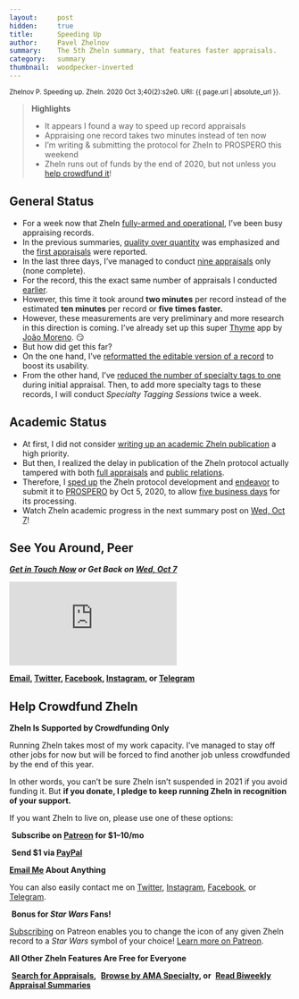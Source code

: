 ```yaml
---
layout:     post
hidden:     true
title:      Speeding Up
author:     Pavel Zhelnov
summary:    The 5th Zheln summary, that features faster appraisals.
category:   summary
thumbnail:  woodpecker-inverted
---
```


<small>Zhelnov P. Speeding up. Zheln. 2020 Oct 3;40(2):s2e0. URI: {{ page.url | absolute_url }}.</small>

> **Highlights**
>
> * It appears I found a way to speed up record appraisals
> * Appraising one record takes two minutes instead of ten now
> * I’m writing & submitting the protocol for Zheln to PROSPERO this weekend
> * Zheln runs out of funds by the end of 2020, but not unless you [help crowdfund it](#help-crowdfund-zheln)!

## General Status

* For a week now that Zheln [fully-armed and operational](https://zheln.com/summary/2020/09/25/1/), I’ve been busy appraising records.
* In the previous summaries, [quality over quantity](https://zheln.com/summary/2020/09/27/2/) was emphasized and the [first appraisals](https://zheln.com/summary/2020/09/30/1/) were reported.
* In the last three days, I’ve managed to conduct [nine appraisals](https://github.com/p1m-ortho/qs-global-ortho-search-queries/commit/704cd2a6f257930d534dd1e1426a6ab5798fd1fd) only (none complete).
* For the record, this the exact same number of appraisals I conducted [earlier](https://zheln.com/summary/2020/09/30/1/).
* However, this time it took around **two minutes** per record instead of the estimated **ten minutes** per record or **five times faster.**
* However, these measurements are very preliminary and more research in this direction is coming. I’ve already set up this super [Thyme](https://joaomoreno.github.io/thyme/) app by [João Moreno](https://github.com/joaomoreno). 😏
* But how did get this far?
* On the one hand, I’ve [reformatted the editable version of a record](https://github.com/p1m-ortho/qs-global-ortho-search-queries/commit/8ca4b14a8bb0a394f4ed5565945b31843439104f) to boost its usability.
* From the other hand, I’ve [reduced the number of specialty tags to one](https://github.com/p1m-ortho/qs-global-ortho-search-queries/commit/a1f14118677038b80c1afb38b0fcf1f76f87fe5a) during initial appraisal. Then, to add more specialty tags to these records, I will conduct _Specialty Tagging Sessions_ twice a week.

## Academic Status

* At first, I did not consider [writing up an academic Zheln publication](https://zheln.com/summary/2020/09/25/1/#academic-status) a high priority.
* But then, I realized the delay in publication of the Zheln protocol actually tampered with both [full appraisals](https://zheln.com/summary/2020/09/30/1/#featured-appraisals) and [public relations](https://github.com/drzhelnov/zheln.github.io/projects/3).
* Therefore, I [sped up](https://github.com/drzhelnov/zheln.github.io/projects/2) the Zheln protocol development and [endeavor](https://github.com/drzhelnov/zheln.github.io/milestone/16) to submit it to [PROSPERO](https://www.crd.york.ac.uk/prospero/) by Oct 5, 2020, to allow [five business days](https://www.crd.york.ac.uk/prospero/#guidancenotes) for its processing.
* Watch Zheln academic progress in the next summary post on [Wed, Oct 7](https://github.com/drzhelnov/zheln.github.io/milestone/17)!

## See You Around, Peer

<i class="far fa-comments"></i> _**[Get in Touch Now](https://twitter.com/drzhelnov) or Get Back on [Wed, Oct 7](https://github.com/drzhelnov/zheln.github.io/milestone/17)**_

<div class="video-container"><iframe src="https://www.youtube.com/embed/1vcZ_xTLiVI" frameborder="0" allow="accelerometer; autoplay; clipboard-write; encrypted-media; gyroscope; picture-in-picture" allowfullscreen></iframe></div>

**[Email](mailto:pavel@zheln.com), [Twitter](https://twitter.com/drzhelnov), [Facebook](https://facebook.com/drzhelnov), [Instagram](https://instagram.com/igzheln), or [Telegram](https://t.me/drzhelnov)**

## Help Crowdfund Zheln

**Zheln Is Supported by Crowdfunding Only**

Running Zheln takes most of my work capacity. I’ve managed to stay off other jobs for now but will be forced to find another job unless crowdfunded by the end of this year.

In other words, you can’t be sure Zheln isn’t suspended in 2021 if you avoid funding it. But **if you donate, I pledge to keep running Zheln in recognition of your support.**

If you want Zheln to live on, please use one of these options:

<i class="fab fa-patreon"></i>&nbsp;**Subscribe on [Patreon](https://patreon.com/zheln) for $1–10/mo**

<i class="fab fa-cc-paypal"></i>&nbsp;**Send $1 via [PayPal](https://paypal.me/pjelnov)**

<i class="fas fa-envelope"></i> **[Email Me](mailto:pavel@zheln.com) About Anything**

You can also easily contact me on [Twitter](https://twitter.com/drzhelnov), [Instagram](https://instagram.com/igzheln), [Facebook](https://facebook.com/drzhelnov), or [Telegram](https://t.me/drzhelnov).

<i class="far fa-grin-alt"></i>&nbsp;**Bonus for _Star Wars_ Fans!**

[Subscribing](https://patreon.com/zheln) on Patreon enables you to change the icon of any given Zheln record to a _Star Wars_ symbol of your choice! [Learn more on Patreon](https://patreon.com/zheln).

**All Other Zheln Features Are Free for Everyone**

<i class="fa fa-search"></i>&nbsp;**[Search for Appraisals](https://zheln.com/search),** <i class="fas fa-user-md"></i>&nbsp;**[Browse by AMA Specialty](https://zheln.com/browse), or** <i class="fa fa-home"></i>&nbsp;**[Read Biweekly Appraisal Summaries](https://zheln.com)**

